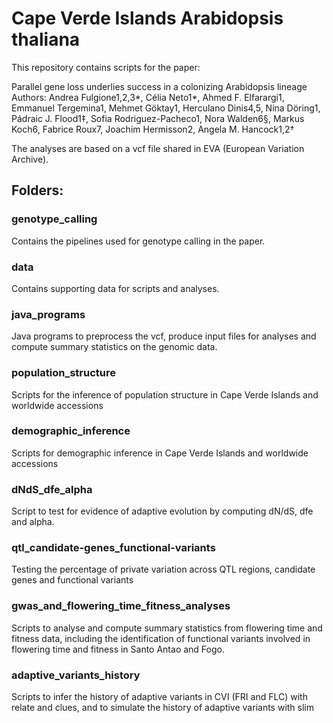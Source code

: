 # Cape Verde Islands Arabidopsis thaliana 

This repository contains scripts for the paper:

Parallel gene loss underlies success in a colonizing Arabidopsis lineage 
Authors: Andrea Fulgione1,2,3*, Célia Neto1*, Ahmed F. Elfarargi1, Emmanuel Tergemina1, Mehmet Göktay1, Herculano Dinis4,5, Nina Döring1, Pádraic J. Flood1‡, Sofia Rodriguez-Pacheco1, Nora Walden6§, Markus Koch6, Fabrice Roux7, Joachim Hermisson2, Angela M. Hancock1,2†

The analyses are based on a vcf file shared in EVA (European Variation Archive).


## Folders:

### genotype_calling

Contains the pipelines used for genotype calling in the paper.

### data

Contains supporting data for scripts and analyses.

### java_programs

Java programs to preprocess the vcf, produce input files for analyses and compute summary statistics on the genomic data.

### population_structure

Scripts for the inference of population structure in Cape Verde Islands and worldwide accessions

### demographic_inference

Scripts for demographic inference in Cape Verde Islands and worldwide accessions

### dNdS_dfe_alpha

Script to test for evidence of adaptive evolution by computing dN/dS, dfe and alpha.

### qtl_candidate-genes_functional-variants

Testing the percentage of private variation across QTL regions, candidate genes and functional variants

### gwas_and_flowering_time_fitness_analyses

Scripts to analyse and compute summary statistics from flowering time and fitness data, including the identification of functional variants involved in flowering time and fitness in Santo Antao and Fogo. 

### adaptive_variants_history

Scripts to infer the history of adaptive variants in CVI (FRI and FLC) with relate and clues, and to simulate the history of adaptive variants with slim


